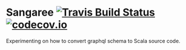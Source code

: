 Sangaree
[![Travis Build Status](https://travis-ci.org/MasseGuillaume/Sangaree.svg?branch=master)](https://travis-ci.org/MasseGuillaume/Sangaree)
[![codecov.io](http://codecov.io/github/MasseGuillaume/Sangaree/coverage.svg?branch=master)](http://codecov.io/github/MasseGuillaume/Sangaree?branch=master)
========

Experimenting on how to convert graphql schema to Scala source code.